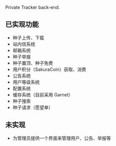 Private Tracker back-end.

## 已实现功能

- 种子上传、下载
- 站内信系统
- 邮箱系统
- 种子举报
- 种子置顶、种子免费
- 用户积分（SakuraCoin）获取、消费
- 公告系统
- 用户等级系统
- 配置系统
- 缓存系统（目前采用 Garnet）
- 种子搜索
- 种子请求（愿望单）

## 未实现

- 为管理员提供一个界面来管理用户、公告、举报等